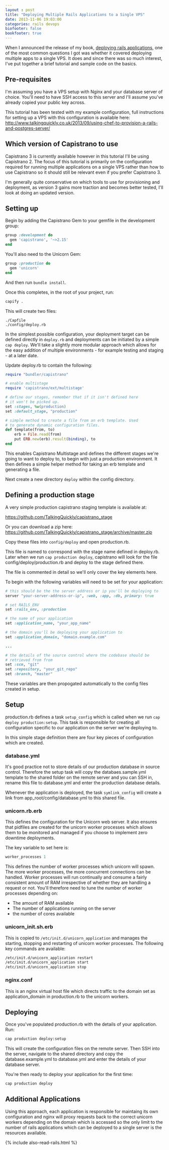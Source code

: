 ```yaml
---
layout : post
title: "Deploying Multiple Rails Applications to a Single VPS"
date: 2013-11-06 19:03:00
categories: rails devops
biofooter: false
bookfooter: true
---
```


When I announced the release of my book, [deploying rails applications](https://leanpub.com/deploying_rails_applications), one of the most common questions I got was whether it covered deploying multiple apps to a single VPS. It does and since there was so much interest, I've put together a brief tutorial and sample code on the basics.

<!--more-->

## Pre-requisites

I'm assuming you have a VPS setup with Nginx and your database server of choice. You'll need to have SSH access to this server and I'll assume you've already copied your public key across.

This tutorial has been tested with my example configuration, full instructions for setting up a VPS with this configuration is available here: <http://www.talkingquickly.co.uk/2013/09/using-chef-to-provision-a-rails-and-postgres-server/>

## Which version of Capistrano to use

Capistrano 3 is currently available however in this tutorial I'll be using Capistrano 2. The focus of this tutorial is primarily on the configuration required for running multiple applications on a single VPS rather than how to use Capistrano so it should still be relevant even if you prefer Capistrano 3.

I'm generally quite conservative on which tools to use for provisioning and deployment, as version 3 gains more traction and becomes better tested, I'll look at doing an updated version.

## Setting up

Begin by adding the Capistrano Gem to your gemfile in the development group:

``` ruby
group :development do
  gem 'capistrano', '~>2.15'
end
```

You'll also need to the Unicorn Gem:

``` ruby
group :production do
  gem 'unicorn'
end
```


And then run `bundle install`.

Once this completes, in the root of your project, run:

``` bash
capify .
```


This will create two files:

```
./Capfile
./config/deploy.rb
```

In the simplest possible configuration, your deployment target can be defined directly in `deploy.rb` and deployments can be initiated by a simple `cap deploy`. We'll take a slightly more modular approach which allows for the easy addition of multiple environments - for example testing and staging - at a later date.

Update deploy.rb to contain the following:

``` ruby
require "bundler/capistrano"

# enable multistage
require 'capistrano/ext/multistage'

# define our stages, remember that if it isn't defined here
# it won't be picked up.
set :stages, %w(production)
set :default_stage, "production"

# simple method to create a file from an erb template. Used
# to generate dynamic configuration files.
def template(from, to)
    erb = File.read(from)
    put ERB.new(erb).result(binding), to
end
```

This enables Capistrano Multistage and defines the different stages we're going to want to deploy to, to begin with just a production environment. It then defines a simple helper method for taking an erb template and generating a file.

Next create a new directory `deploy` within the config directory.

## Defining a production stage

A very simple production capistrano staging template is available at:

<https://github.com/TalkingQuickly/capistrano_stage>

Or you can download a zip here: <https://github.com/TalkingQuickly/capistrano_stage/archive/master.zip>

Copy these files into `config/deploy` and open production.rb.

This file is named to correspond with the stage name defined in deploy.rb. Later when we run `cap production deploy`, capistrano will look for the file config/deploy/production.rb and deploy to the stage defined there.

The file is commented in detail so we'll only cover the key elements here.

To begin with the following variables will need to be set for your application:

``` ruby
# this should be the the server address or ip you'll be deploying to
server "your-server-address-or-ip", :web, :app, :db, primary: true

# set RAILS_ENV
set :rails_env, :production

# the name of your application
set :application_name, "your_app_name"

# the domain you'll be deploying your application to
set :application_domain, "domain.example.com"

...

# the details of the source control where the codebase should be
# retrieved from from
set :scm, "git"
set :repository, "your_git_repo"
set :branch, "master"
```

These variables are then propogated automatically to the config files created in setup.

## Setup

production.rb defines a task `setup_config` which is called when we run `cap deploy production:setup`. This task is responsible for creating all configuration specific to our application on the server we're deploying to.

In this simple stage definition there are four key pieces of configuration which are created.

### database.yml

It's good practice not to store details of our production database in source control. Therefore the setup task will copy the databaes.sample.yml template to the shared folder on the remote server and you can SSH in, rename this file to database.yml and enter the production database details.

Whenever the application is deployed, the task `symlink_config` will create a link from app_root/config/database.yml to this shared file.

### unicorn.rb.erb

This defines the configuration for the Unicorn web server. It also ensures that pidfiles are created for the unicorn worker processes which allows them to be monitored and managed if you choose to implement zero downtime deployments.

The key variable to set here is:

``` ruby
worker_processes 1
```

This defines the number of worker processes which unicorn will spawn. The more worker processes, the more concurrent connections can be handled. Worker processes will run continually and consume a fairly consistent amount of RAM irrespective of whether they are handling a request or not. You'll therefore need to tune the number of worker processes depending on:

*   The amount of RAM available
*   The number of applications running on the server
*   the number of cores available

### unicorn_init.sh.erb

This is copied to `/etc/init.d/unicorn_application` and manages the starting, stopping and restarting of unicorn worker processes. The following key commands are available:

``` bash
/etc/init.d/unicorn_application restart
/etc/init.d/unicorn_application start
/etc/init.d/unicorn_application stop
```

### nginx.conf

This is an nginx virtual host file which directs traffic to the domain set as application_domain in production.rb to the unicorn workers.

## Deploying

Once you've populated production.rb with the details of your application. Run:

``` bash
cap production deploy:setup
```


This will create the configuration files on the remote server. Then SSH into the server, navigate to the shared directory and copy the database.example.yml to database.yml and enter the details of your database server.

You're then ready to deploy your application for the first time:

``` bash
cap production deploy
```

## Additional Applications

Using this approach, each application is responsible for maintaing its own configuration and nginx will proxy requests back to the correct unicorn workers depending on the domain which is accessed so the only limit to the number of rails applications which can be deployed to a single server is the resources available.

{% include also-read-rails.html %}

